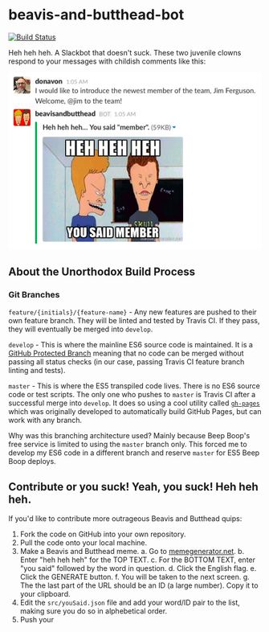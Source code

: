 # beavis-and-butthead-bot
[![Build Status](https://travis-ci.org/donavon/beavis-and-butthead-bot.svg?branch=develop)](https://travis-ci.org/donavon/beavis-and-butthead-bot)

Heh heh heh. A Slackbot that doesn't suck.
These two juvenile clowns respond to your messages with childish comments like this:

![Screen Shot](https://github.com/donavon/beavis-and-butthead-bot/blob/develop/resources/screenshot1.png)

## About the Unorthodox Build Process

### Git Branches

`feature/{initials}/{feature-name}` - Any new features are pushed to their own feature branch.
They will be linted and tested by Travis CI. If they pass, they will eventually be merged into `develop`.

`develop` - This is where the mainline ES6 source code is maintained. It is a
[GitHub Protected Branch](https://help.github.com/articles/defining-the-mergeability-of-pull-requests/)
 meaning that no code can be merged without passing all status checks
 (in our case, passing Travis CI feature branch linting and tests).

`master` - This is where the ES5 transpiled code lives. There is no ES6 source code or test scripts.
The only one who pushes to `master` is Travis CI after a successful merge into `develop`. It does so
using a cool utility called [`gh-pages`](https://www.npmjs.com/package/gh-pages)
which was originally developed to automatically build GitHub Pages, but can work with any branch.

Why was this branching architecture used? Mainly because Beep Boop's free service is limited
to using the `master` branch only. This forced me to develop my ES6 code in a different branch
and reserve `master` for ES5 Beep Boop deploys.

## Contribute or you suck! Yeah, you suck! Heh heh heh.

If you'd like to contribute more outrageous Beavis and Butthead quips:

1. Fork the code on GitHub into your own repository.
2. Pull the code onto your local machine.
3. Make a Beavis and Butthead meme.
    a. Go to [memegenerator.net](https://memegenerator.net/Beavis-And-Butthead/caption).
    b. Enter "heh heh heh" for the TOP TEXT.
    c. For the BOTTOM TEXT, enter "you said" followed by the word in question.
    d. Click the English flag.
    e. Click the GENERATE button.
    f. You will be taken to the next screen.
    g. The the last part of the URL should be an ID (a large number). Copy it to your clipboard.    
4. Edit the `src/youSaid.json` file and add your word/ID pair to the list, making sure you do so in alphebetical order.
5. Push your
